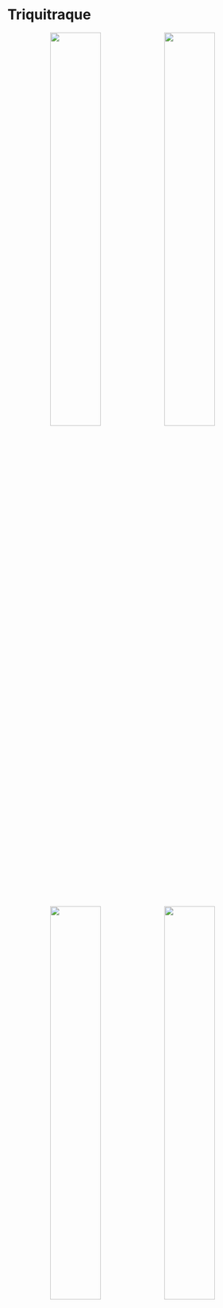 # Triquitraque

<div align="center">
    <img src="https://github.com/KeiverJ/Triquitraque/assets/160792532/5bbf7d48-b61a-4a28-8143-e3eff3bb5c00" width="45%" />
    <img src="https://github.com/KeiverJ/Triquitraque/assets/160792532/1478a3bf-2f57-4d03-a51f-2fc3e2dbdee5" width="45%" />
</div>

<div align="center">
    <img src="https://github.com/KeiverJ/Triquitraque/assets/160792532/7afdc931-d836-4da2-82b6-de418565a49b" width="45%" />
    <img src="https://github.com/KeiverJ/Triquitraque/assets/160792532/ed7d9756-de55-48f4-8af2-397672ac52a2" width="45%" />
</div>
